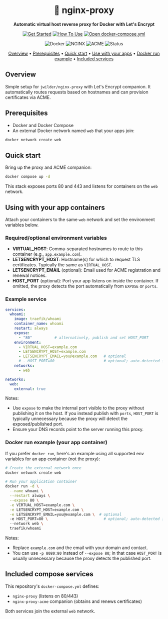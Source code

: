 <div align="center">
  <h1>🧭 nginx-proxy</h1>
  <p><strong>Automatic virtual host reverse proxy for Docker with Let's Encrypt</strong></p>

  <p>
    <a href="#quick-start"><img alt="Get Started" src="https://img.shields.io/badge/Get%20Started-1ea463?style=for-the-badge&logo=rocket" /></a>
    <a href="#using-with-your-app-containers"><img alt="How To Use" src="https://img.shields.io/badge/How%20to%20Use-5865F2?style=for-the-badge&logo=readme" /></a>
    <a href="docker-compose.yml"><img alt="Open docker-compose.yml" src="https://img.shields.io/badge/docker%20compose-yml-0db7ed?style=for-the-badge&logo=docker" /></a>
  </p>

  <p>
    <img alt="Docker" src="https://img.shields.io/badge/Docker-✔-2496ED?style=flat&logo=docker&logoColor=white" />
    <img alt="NGINX" src="https://img.shields.io/badge/NGINX-Enabled-009639?style=flat&logo=nginx&logoColor=white" />
    <img alt="ACME" src="https://img.shields.io/badge/ACME%20Companion-Let's%20Encrypt-F7B93E?style=flat" />
    <img alt="Status" src="https://img.shields.io/badge/Usage-Production%20ready-success?style=flat" />
  </p>
</div>

<p align="center">
  <a href="#overview">Overview</a> •
  <a href="#prerequisites">Prerequisites</a> •
  <a href="#quick-start">Quick start</a> •
  <a href="#using-with-your-app-containers">Use with your apps</a> •
  <a href="#docker-run-example-your-app-container">Docker run example</a> •
  <a href="#included-compose-services">Included services</a>
  </p>

## Overview
<a id="overview"></a>
Simple setup for `jwilder/nginx-proxy` with Let's Encrypt companion. It automatically routes requests based on hostnames and can provision certificates via ACME.

## Prerequisites
<a id="prerequisites"></a>
- Docker and Docker Compose
- An external Docker network named `web` that your apps join:

```bash
docker network create web
```

## Quick start
<a id="quick-start"></a>
Bring up the proxy and ACME companion:

```bash
docker compose up -d
```

This stack exposes ports 80 and 443 and listens for containers on the `web` network.

## Using with your app containers
<a id="using-with-your-app-containers"></a>
Attach your containers to the same `web` network and set the environment variables below.

### Required/optional environment variables
- **VIRTUAL_HOST**: Comma-separated hostnames to route to this container (e.g., `app.example.com`).
- **LETSENCRYPT_HOST**: Hostname(s) for which to request TLS certificates. Typically the same as `VIRTUAL_HOST`.
- **LETSENCRYPT_EMAIL** (optional): Email used for ACME registration and renewal notices.
- **HOST_PORT** (optional): Port your app listens on inside the container. If omitted, the proxy detects the port automatically from `EXPOSE` or `ports`.

### Example service
```yaml
services:
  whoami:
    image: traefik/whoami
    container_name: whoami
    restart: always
    expose:
      - "80"          # alternatively, publish and set HOST_PORT
    environment:
      - VIRTUAL_HOST=example.com
      - LETSENCRYPT_HOST=example.com
      - LETSENCRYPT_EMAIL=you@example.com   # optional
      # - HOST_PORT=80                      # optional; auto-detected if omitted
    networks:
      - web

networks:
  web:
    external: true
```

Notes:
- Use `expose` to make the internal port visible to the proxy without publishing it on the host. If you instead publish with `ports`, `HOST_PORT` is typically unnecessary because the proxy will detect the exposed/published port.
- Ensure your DNS records point to the server running this proxy.

### Docker run example (your app container)
<a id="docker-run-example-your-app-container"></a>
If you prefer `docker run`, here's an example using all supported env variables for an app container (not the proxy):

```bash
# Create the external network once
docker network create web

# Run your application container
docker run -d \
  --name whoami \
  --restart always \
  --expose 80 \
  -e VIRTUAL_HOST=example.com \
  -e LETSENCRYPT_HOST=example.com \
  -e LETSENCRYPT_EMAIL=you@example.com \  # optional
  -e HOST_PORT=80 \                         # optional; auto-detected if omitted
  --network web \
  traefik/whoami
```

Notes:
- Replace `example.com` and the email with your domain and contact.
- You can use `-p 8080:80` instead of `--expose 80`; in that case `HOST_PORT` is usually unnecessary because the proxy detects the published port.

## Included compose services
<a id="included-compose-services"></a>
This repository's `docker-compose.yml` defines:
- `nginx-proxy` (listens on 80/443)
- `nginx-proxy-acme` companion (obtains and renews certificates)

Both services join the external `web` network.